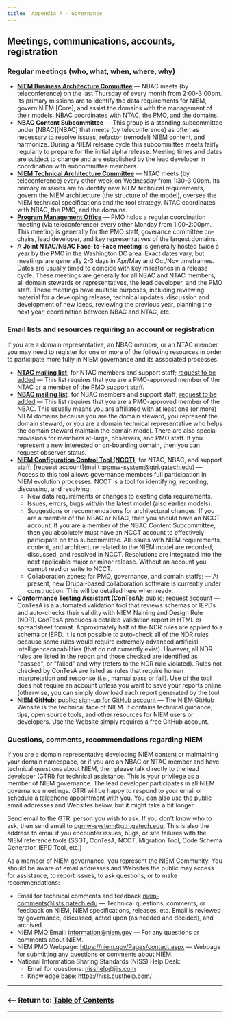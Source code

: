 ```yaml
---
title:  Appendix A - Governance
---
```


## Meetings, communications, accounts, registration

### Regular meetings (who, what, when, where, why)

- [__NIEM Business Architecture Committee__](https://www.niem.gov/meet-us/nbac/Pages/default.aspx) &mdash; NBAC meets (by teleconference) on the last Thursday of every month from 2:00-3:00pm.  Its primary missions are to identify the data requirements for NIEM, govern NIEM [Core], and assist the domains with the management of their models.  NBAC coordinates with NTAC, the PMO, and the domains.
- __NBAC Content Subcommittee__ &mdash; This group is a standing subcommittee under [NBAC][NBAC] that meets (by teleconference) as often as necessary to resolve issues, refactor (remodel) NIEM content, and harmonize. During a NIEM release cycle this subcommittee meets fairly regularly to prepare for the initial alpha release. Meeting times and dates are subject to change and are established by the lead developer in coordination with subcommittee members. 
- [__NIEM Technical Architecture Committee__](https://www.niem.gov/meet-us/ntac/Pages/default.aspx) &mdash; NTAC meets (by teleconference) every other week on Wednesday from 1:30-3:00pm.  Its primary missions are to identify new NIEM technical requirements, govern the NIEM architecture (the structure of the model), oversee the NIEM technical specifications and the tool strategy. NTAC coordinates with NBAC, the PMO, and the domains. 
- [__Program Management Office__](https://www.niem.gov/meet-us/Pages/pmo.aspx) &mdash; PMO holds a regular coordination meeting (via teleconference) every other Monday from 1:00-2:00pm. This meeting is generally for the PMO staff, goverance committee co-chairs, lead developer, and key representatives of the largest domains. 
- A __Joint NTAC/NBAC Face-to-Face meeting__ is generally hosted twice a year by the PMO in the Washington DC area. Exact dates vary, but meetings are generally 2-3 days in Apr/May and Oct/Nov timeframes. Dates are usually timed to coincide with key milestones in a release cycle.  These meetings are generally for all NBAC and NTAC members, all domain stewards or representatives, the lead developer, and the PMO staff. These meetings have multiple purposes, including reviewing material for a developing release, technical updates, discussion and development of new ideas, reviewing the previous year, planning the next year, coordination between NBAC and NTAC, etc.


### Email lists and resources requiring an account or registration

If you are a domain representative, an NBAC member, or an NTAC member you may need to register for one or more of the following resources in order to participate more fully in NIEM governance and its associated processes. 

- [__NTAC mailing list__](mailto:ntac@lists.gatech.edu); for NTAC members and support staff; [request to be added](mailto:ntac-request@lists.gatech.edu) &mdash; This list requires that you are a PMO-approved member of the NTAC or a member of the PMO support staff.
- [__NBAC mailing list__](mailto:nbac@lists.gatech.edu); for NBAC members and support staff; [request to be added](mailto:nbac-request@lists.gatech.edu) &mdash; This list requires that you are a PMO-approved member of the NBAC. This usually means you are affiliated with at least one (or more) NIEM domains because you are the domain steward, you represent the domain steward, or you are a domain technical representative who helps the domain steward maintain the domain model. There are also special provisions for members at-large, observers, and PMO staff. If you represent a new interested or on-boarding domain, then you can request observer status. 
- [__NIEM Configuration Control Tool (NCCT)__](https://niem.gtri.gatech.edu/ncct/); for NTAC, NBAC, and support staff; [request account](mailt :pgmw-system@gtri.gatech.edu) &mdash; Access to this tool allows governance members full participation in NIEM evolution processes. NCCT is a tool for identifying, recording, discussing, and resolving: 
  - New data requirements or changes to existing data requirements.
  - Issues, errors, bugs with/in the latest model (also earlier models).
  - Suggestions or recommendations for architectural changes.
If you are a member of the NBAC or NTAC, then you should have an NCCT account. If you are a member of the NBAC Content Subcommittee, then you absolutely must have an NCCT account to effectively participate on this subcommittee. All issues with NIEM requirements, content, and architecture related to the NIEM model are recorded, discussed, and resolved in NCCT. Resolutions are integrated into the next applicable major or minor release. Without an account you cannot read or write to NCCT.
  - Collaboration zones; for PMO, governance, and domain staffs; &mdash; At present, new Drupal-based collaboration software is currently under construction. This will be detailed here when ready. 
- [__Conformance Testing Assistant (ConTesA)__](https://tools.niem.gov/contesa/); public; [request account](https://tools.niem.gov/contesa/registration) &mdash; ConTesA is a automated validation tool that reviews schemas or IEPDs and auto-checks their validity with NIEM Naming and Design Rule (NDR). ConTesA produces a detailed validation report in HTML or spreadsheet format. Approximately half of the NDR rules are applied to a schema or IEPD. It is not possible to auto-check all of the NDR rules because some rules would require extremely advanced artificial intelligencecapabilities (that do not currently exist). However, all NDR rules are listed in the report and those checked are identified as "passed", or "failed" and why (refers to the NDR rule violated). Rules not checked by ConTesA are listed as rules that require human interpretation and response (i.e., manual pass or fail). Use of the tool does not require an account unless you want to save your reports online (otherwise, you can simply download each report generated by the tool. 
- [__NIEM GitHub__](https://niem.github.io/); public; [sign-up for GitHub account](https://github.com/) &mdash; The NIEM GitHub Website is the technical face of NIEM. It contains technical guidance, tips, open source tools, and other resources for NIEM users or developers. Use the Website simply requires a free GitHub account. 


### Questions, comments, recommendations regarding NIEM

If you are a domain representative developing NIEM content or maintaining your domain namespace, or if you are an NBAC or NTAC member and have technical questions about NIEM, then please talk directly to the lead developer (GTRI) for technical assistance. This is your privilege as a member of NIEM governance. The lead developer participates in all NIEM governance meetings. GTRI will be happy to respond to your email or schedule a telephone appointment with you. You can also use the public email addresses and Websites below, but it might take a bit longer. 

Send email to the GTRI person you wish to ask.  If you don't know who to ask, then send email to <pgmw-system@gtri.gatech.edu>.  This is also the address to email if you encounter issues, bugs, or site failures with the NIEM reference tools (SSGT, ConTesA, NCCT, Migration Tool, Code Schema Generator, IEPD Tool, etc.)

As a member of NIEM governance, you represent the NIEM Community. You should be aware of email addresses and Websites the public may access for assistance, to report issues, to ask questions, or to make recommendations:

  - Email for technical comments and feedback <niem-comments@lists.gatech.edu> &mdash; Technical questions, comments, or feedback on NIEM, NIEM specifications, releases, etc.  Email is reviewed by governance, discussed, acted upon (as needed and decided), and archived.
  - NIEM PMO Email: <information@niem.gov> &mdash; For any questions or comments about NIEM.
  - NIEM PMO Webpage: <https://niem.gov/Pages/contact.aspx> &mdash; Webpage for submitting any questions or comments about NIEM.
  - National Information Sharing Standards (NISS) Help Desk: 
    - Email for questions: <nisshelp@ijis.com>
    - Knowledge base: <https://niss.custhelp.com/>

----

### <&mdash;&mdash; Return to:  [Table of Contents](./index.html)

----

